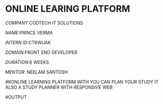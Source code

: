 # ONLINE LEARING PLATFORM

*COMPANY*:CODTECH IT SOLUTIONS

*NAME*:PRINCE VERMA

*INTERN ID*:CT6WUAK

*DOMAIN*:FRONT END DEVELOPER

*DURATION*:6 WEEKS

*MENTOR*: NEELAM SANTOSH

##ONLINE LEARNING PLATFORM WITH YOU CAN PLAN YOUR STUDY IT ALSO A STUDY PLANNER WITH RESPONSIVE WEB 

#OUTPUT
